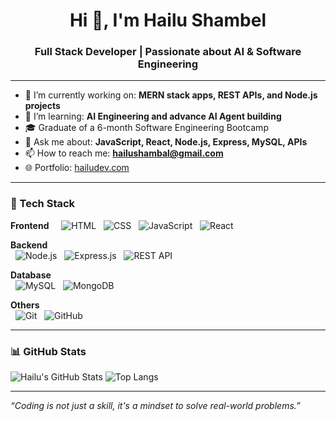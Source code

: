 

<!--
**Hailu401/Hailu401** is a ✨ _special_ ✨ repository because its `README.md` (this file) appears on your GitHub profile.

Here are some ideas to get you started:

- 🔭 I’m currently working on ...
- 🌱 I’m currently learning ...
- 👯 I’m looking to collaborate on ...
- 🤔 I’m looking for help with ...
- 💬 Ask me about ...
- 📫 How to reach me: ...
- 😄 Pronouns: ...
- ⚡ Fun fact: ...
-->
<h1 align="center">Hi 👋, I'm Hailu Shambel</h1>
<h3 align="center">Full Stack Developer | Passionate about AI & Software Engineering</h3>

---

- 🔭 I’m currently working on: **MERN stack apps, REST APIs, and Node.js projects**
- 🌱 I’m learning: **AI Engineering and advance AI Agent building**
- 🎓 Graduate of a 6-month Software Engineering Bootcamp
- 💬 Ask me about: **JavaScript, React, Node.js, Express, MySQL, APIs**
- 📫 How to reach me: **hailushambal@gmail.com**
- 🌐 Portfolio: [hailudev.com](https://hailudev.com)

---


### 🚀 Tech Stack

**Frontend** 
&nbsp;
&nbsp;
![HTML](https://img.shields.io/badge/-HTML5-E34F26?style=for-the-badge&logo=html5&logoColor=white)
&nbsp;
![CSS](https://img.shields.io/badge/-CSS3-1572B6?style=for-the-badge&logo=css3)
&nbsp;
![JavaScript](https://img.shields.io/badge/-JavaScript-F7DF1E?style=for-the-badge&logo=javascript&logoColor=black)
&nbsp;
![React](https://img.shields.io/badge/-React-61DAFB?style=for-the-badge&logo=react)

**Backend**  
&nbsp;
![Node.js](https://img.shields.io/badge/-Node.js-339933?style=for-the-badge&logo=nodedotjs&logoColor=white)
&nbsp;
![Express.js](https://img.shields.io/badge/-Express.js-000000?style=for-the-badge&logo=express&logoColor=white)
&nbsp;
![REST API](https://img.shields.io/badge/-REST%20API-blue?style=for-the-badge)

**Database**  
&nbsp;
![MySQL](https://img.shields.io/badge/-MySQL-00758F?style=for-the-badge&logo=mysql)
&nbsp;
![MongoDB](https://img.shields.io/badge/-MongoDB-47A248?style=for-the-badge&logo=mongodb)

**Others**  
&nbsp;
![Git](https://img.shields.io/badge/-Git-F05032?style=for-the-badge&logo=git&logoColor=white)
&nbsp;
![GitHub](https://img.shields.io/badge/-GitHub-181717?style=for-the-badge&logo=github)
&nbsp;




---

### 📊 GitHub Stats

![Hailu's GitHub Stats](https://github-readme-stats.vercel.app/api?username=Hailu401&show_icons=true&theme=radical)
![Top Langs](https://github-readme-stats.vercel.app/api/top-langs/?username=Hailu401&layout=compact&theme=radical)

---

> 

_“Coding is not just a skill, it's a mindset to solve real-world problems.”_

